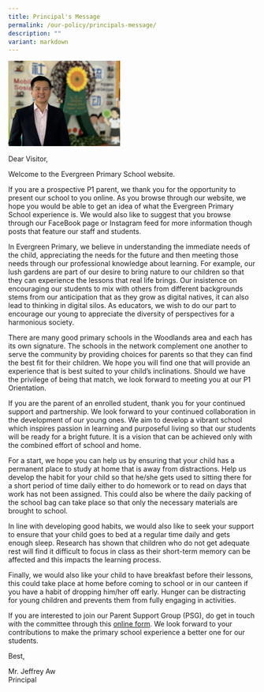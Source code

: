 ```yaml
---
title: Principal's Message
permalink: /our-policy/principals-message/
description: ""
variant: markdown
---
```

<img src="/images/Mr_Jeffrey_Aw___Principal.jpg" style="width:45%">

Dear Visitor,

Welcome to the Evergreen Primary School website.

If you are a prospective P1 parent, we thank you for the opportunity to present our school to you online. As you browse through our website, we hope you would be able to get an idea of what the Evergreen Primary School experience is. We would also like to suggest that you browse through our FaceBook page or Instagram feed for more information though posts that feature our staff and students.

In Evergreen Primary, we believe in understanding the immediate needs of the child, appreciating the needs for the future and then meeting those needs through our professional knowledge about learning. For example, our lush gardens are part of our desire to bring nature to our children so that they can experience the lessons that real life brings. Our insistence on encouraging our students to mix with others from different backgrounds stems from our anticipation that as they grow as digital natives, it can also lead to thinking in digital silos. As educators, we wish to do our part to encourage our young to appreciate the diversity of perspectives for a harmonious society.

There are many good primary schools in the Woodlands area and each has its own signature. The schools in the network complement one another to serve the community by providing choices for parents so that they can find the best fit for their children. We hope you will find one that will provide an experience that is best suited to your child’s inclinations. Should we have the privilege of being that match, we look forward to meeting you at our P1 Orientation.


If you are the parent of an enrolled student, thank you for your continued support and partnership. We look forward to your continued collaboration in the development of our young ones. We aim to develop a vibrant school  which inspires passion in learning and purposeful living so that our students will be ready for a bright future. It is a vision that can be achieved only with the combined effort of school and home. 

For a start, we hope you can help us by ensuring that your child has a permanent place to study at home that is away from distractions. Help us develop the habit for your child so that he/she gets used to sitting there for a short period of time daily either to do homework or to read on days that work has not been assigned. This could also be where the daily packing of the school bag can take place so that only the necessary materials are brought to school.

In line with developing good habits, we would also like to seek your support to ensure that your child goes to bed at a regular time daily and gets enough sleep. Research has shown that children who do not get adequate rest will find it difficult to focus in class as their short-term memory can be affected and this impacts the learning process.

Finally, we would also like your child to have breakfast before their lessons, this could take place at home before coming to school or in our canteen if you have a habit of dropping him/her off early. Hunger can be distracting for young children and prevents them from fully engaging in activities.


If you are interested to join our Parent Support Group (PSG), do get in touch with the committee through this [online form](https://docs.google.com/forms/d/e/1FAIpQLScN0xPCCpDFdQQ1m5sPAki6km06Qvigg5RRQbULxI9iYZWCIQ/viewform). We look forward to your contributions to make the primary school experience a better one for our students.

Best,

Mr. Jeffrey Aw<br>
Principal